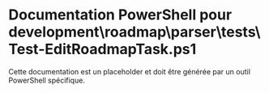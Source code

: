 # Documentation PowerShell pour development\roadmap\parser\tests\Test-EditRoadmapTask.ps1

Cette documentation est un placeholder et doit être générée par un outil PowerShell spécifique.
